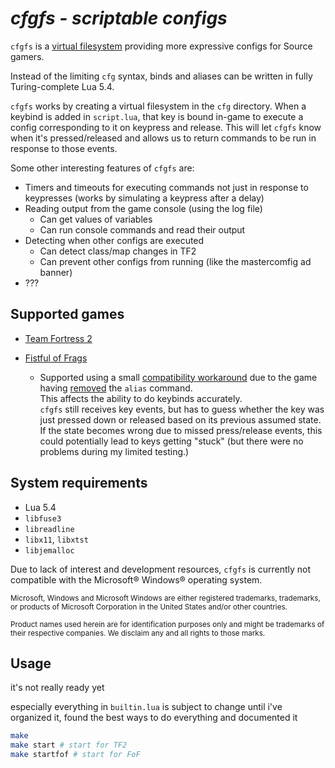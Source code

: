 <!-- marketing speech -->

# *cfgfs - scriptable configs*

`cfgfs` is a
[virtual filesystem](https://en.wikipedia.org/wiki/Filesystem_in_Userspace)
providing more expressive configs for Source gamers.

Instead of the limiting `cfg` syntax, binds and aliases can be written in fully
Turing-complete Lua 5.4.

`cfgfs` works by creating a virtual filesystem in the `cfg` directory. When a
keybind is added in `script.lua`, that key is bound in-game to execute a config
corresponding to it on keypress and release. This will let `cfgfs` know when
it's pressed/released and allows us to return commands to be run in response to
those events.

Some other interesting features of `cfgfs` are:

- Timers and timeouts for executing commands not just in response to keypresses
  (works by simulating a keypress after a delay)
- Reading output from the game console (using the log file)
  - Can get values of variables
  - Can run console commands and read their output
- Detecting when other configs are executed
  - Can detect class/map changes in TF2
  - Can prevent other configs from running (like the mastercomfig ad banner)
- ???

## Supported games

- [Team Fortress 2](https://www.etlegacy.com/)

- [Fistful of Frags](https://store.steampowered.com/app/440/Team_Fortress_2/)
  - Supported using a small
    [compatibility workaround](https://github.com/huglovefan/cfgfs/blob/154325a/builtin.lua#L298-L307)
    due to the game having
    [removed](https://steamcommunity.com/games/fof/announcements/detail/199616928162078893)
    the `alias` command.  
    This affects the ability to do keybinds accurately.  
    `cfgfs` still receives key events, but has to guess whether the key was just
    pressed down or released based on its previous assumed state.  
    If the state becomes wrong due to missed press/release events, this could
    potentially lead to keys getting "stuck" (but there were no problems during
    my limited testing.)

## System requirements

- Lua 5.4
- `libfuse3`
- `libreadline`
- `libx11`, `libxtst`
- `libjemalloc`

Due to lack of interest and development resources, `cfgfs` is currently not
compatible with the Microsoft® Windows® operating system.

<sup>Microsoft, Windows and Microsoft Windows are either registered trademarks,
trademarks, or products of Microsoft Corporation in the United States and/or
other countries.</sup>

<sup>Product names used herein are for identification purposes only and might be
trademarks of their respective companies. We disclaim any and all rights to
those marks.</sup>

## Usage

it's not really ready yet

especially everything in `builtin.lua` is subject to change until i've organized
it, found the best ways to do everything and documented it

```sh
make
make start # start for TF2
make startfof # start for FoF
```
